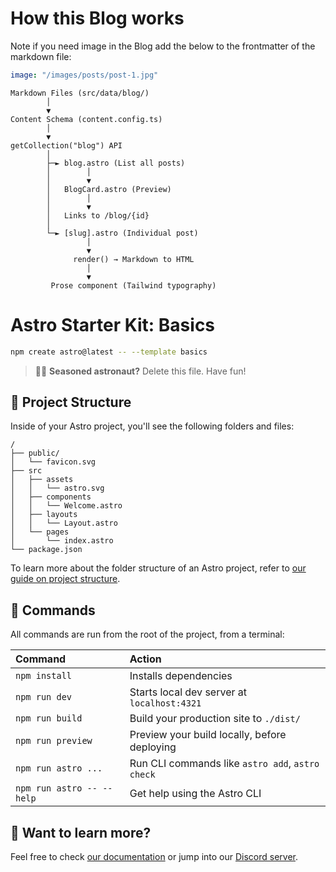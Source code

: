 # How this Blog works

Note if you need image in the Blog add the below to the frontmatter of the markdown file:

```yaml
image: "/images/posts/post-1.jpg"
```

```
Markdown Files (src/data/blog/)
        │
        ▼
Content Schema (content.config.ts)
        │
        ▼
getCollection("blog") API
        │
        ├─► blog.astro (List all posts)
        │        │
        │        ▼
        │   BlogCard.astro (Preview)
        │        │
        │        ▼
        │   Links to /blog/{id}
        │
        └─► [slug].astro (Individual post)
                 │
                 ▼
              render() → Markdown to HTML
                 │
                 ▼
         Prose component (Tailwind typography)
```

# Astro Starter Kit: Basics

```sh
npm create astro@latest -- --template basics
```

> 🧑‍🚀 **Seasoned astronaut?** Delete this file. Have fun!

## 🚀 Project Structure

Inside of your Astro project, you'll see the following folders and files:

```text
/
├── public/
│   └── favicon.svg
├── src
│   ├── assets
│   │   └── astro.svg
│   ├── components
│   │   └── Welcome.astro
│   ├── layouts
│   │   └── Layout.astro
│   └── pages
│       └── index.astro
└── package.json
```

To learn more about the folder structure of an Astro project, refer to [our guide on project structure](https://docs.astro.build/en/basics/project-structure/).

## 🧞 Commands

All commands are run from the root of the project, from a terminal:

| Command                   | Action                                           |
| :------------------------ | :----------------------------------------------- |
| `npm install`             | Installs dependencies                            |
| `npm run dev`             | Starts local dev server at `localhost:4321`      |
| `npm run build`           | Build your production site to `./dist/`          |
| `npm run preview`         | Preview your build locally, before deploying     |
| `npm run astro ...`       | Run CLI commands like `astro add`, `astro check` |
| `npm run astro -- --help` | Get help using the Astro CLI                     |

## 👀 Want to learn more?

Feel free to check [our documentation](https://docs.astro.build) or jump into our [Discord server](https://astro.build/chat).
